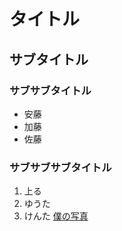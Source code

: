 # タイトル
## サブタイトル
### サブサブタイトル
- 安藤
- 加藤
- 佐藤
### サブサブサブタイトル
1. 上る
2. ゆうた
3. けんた
[僕の写真](AinuBearSacrificeCirca1870.jpg)
